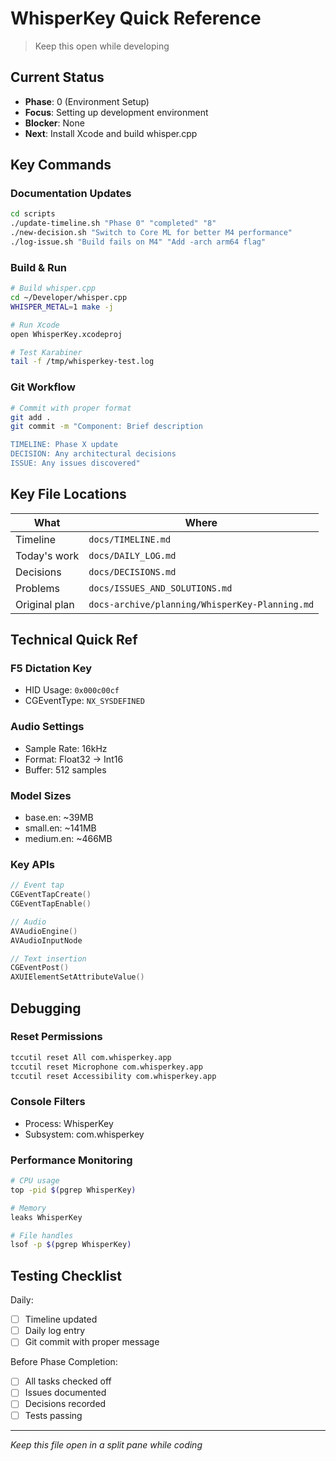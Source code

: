 # WhisperKey Quick Reference

> Keep this open while developing

## Current Status
- **Phase**: 0 (Environment Setup)
- **Focus**: Setting up development environment
- **Blocker**: None
- **Next**: Install Xcode and build whisper.cpp

## Key Commands

### Documentation Updates
```bash
cd scripts
./update-timeline.sh "Phase 0" "completed" "8"
./new-decision.sh "Switch to Core ML for better M4 performance"
./log-issue.sh "Build fails on M4" "Add -arch arm64 flag"
```

### Build & Run
```bash
# Build whisper.cpp
cd ~/Developer/whisper.cpp
WHISPER_METAL=1 make -j

# Run Xcode
open WhisperKey.xcodeproj

# Test Karabiner
tail -f /tmp/whisperkey-test.log
```

### Git Workflow
```bash
# Commit with proper format
git add .
git commit -m "Component: Brief description

TIMELINE: Phase X update
DECISION: Any architectural decisions
ISSUE: Any issues discovered"
```

## Key File Locations

| What | Where |
|------|-------|
| Timeline | `docs/TIMELINE.md` |
| Today's work | `docs/DAILY_LOG.md` |
| Decisions | `docs/DECISIONS.md` |
| Problems | `docs/ISSUES_AND_SOLUTIONS.md` |
| Original plan | `docs-archive/planning/WhisperKey-Planning.md` |

## Technical Quick Ref

### F5 Dictation Key
- HID Usage: `0x000c00cf`
- CGEventType: `NX_SYSDEFINED`

### Audio Settings
- Sample Rate: 16kHz
- Format: Float32 → Int16
- Buffer: 512 samples

### Model Sizes
- base.en: ~39MB
- small.en: ~141MB  
- medium.en: ~466MB

### Key APIs
```swift
// Event tap
CGEventTapCreate()
CGEventTapEnable()

// Audio
AVAudioEngine()
AVAudioInputNode

// Text insertion
CGEventPost()
AXUIElementSetAttributeValue()
```

## Debugging

### Reset Permissions
```bash
tccutil reset All com.whisperkey.app
tccutil reset Microphone com.whisperkey.app
tccutil reset Accessibility com.whisperkey.app
```

### Console Filters
- Process: WhisperKey
- Subsystem: com.whisperkey

### Performance Monitoring
```bash
# CPU usage
top -pid $(pgrep WhisperKey)

# Memory
leaks WhisperKey

# File handles
lsof -p $(pgrep WhisperKey)
```

## Testing Checklist

Daily:
- [ ] Timeline updated
- [ ] Daily log entry
- [ ] Git commit with proper message

Before Phase Completion:
- [ ] All tasks checked off
- [ ] Issues documented
- [ ] Decisions recorded
- [ ] Tests passing

---
*Keep this file open in a split pane while coding*